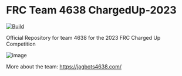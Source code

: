 # FRC Team 4638 ChargedUp-2023
[![Build](https://github.com/nwhsrobotics/FRC_ChargedUp/actions/workflows/main.yml/badge.svg)](https://github.com/nwhsrobotics/FRC_ChargedUp/actions/workflows/main.yml)

Official Repository for team 4638 for the 2023 FRC  Charged Up Competition

![image](https://user-images.githubusercontent.com/87737759/227751371-39f57ca9-5946-458a-9902-f481f4c70e09.png)

More about the team: https://jagbots4638.com/
